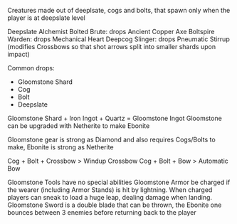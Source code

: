 Creatures made out of deeplsate, cogs and bolts, that spawn only when the player is at deepslate level

Deepslate Alchemist
Bolted Brute: drops Ancient Copper Axe
Boltspire Warden: drops Mechanical Heart
Deepcog Slinger: drops Pneumatic Stirrup (modifies Crossbows so that shot arrows split into smaller shards upon impact)

Common drops: 
- Gloomstone Shard
- Cog
- Bolt
- Deepslate

Gloomstone Shard + Iron Ingot + Quartz = Gloomstone Ingot 
Gloomstone can be upgraded with Netherite to make Ebonite 

Gloomstone gear is strong as Diamond and also requires Cogs/Bolts to make, Ebonite is strong as Netherite

Cog + Bolt + Crossbow > Windup Crossbow
Cog + Bolt + Bow > Automatic Bow

Gloomstone Tools have no special abilities
Gloomstone Armor be charged if the wearer (including Armor Stands) is hit by lightning. When charged players can sneak to load a huge leap, dealing damage when landing. 
Gloomstone Sword is a double blade that can be thrown, the Ebonite one bounces between 3 enemies before returning back to the player